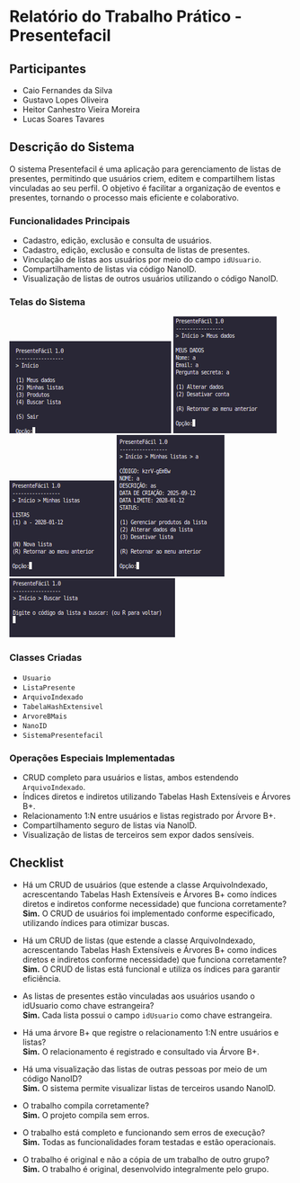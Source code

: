 # Relatório do Trabalho Prático - Presentefacil

## Participantes
- Caio Fernandes da Silva
- Gustavo Lopes Oliveira
- Heitor Canhestro Vieira Moreira
- Lucas Soares Tavares

## Descrição do Sistema
O sistema Presentefacil é uma aplicação para gerenciamento de listas de presentes, permitindo que usuários criem, editem e compartilhem listas vinculadas ao seu perfil. O objetivo é facilitar a organização de eventos e presentes, tornando o processo mais eficiente e colaborativo.


### Funcionalidades Principais
- Cadastro, edição, exclusão e consulta de usuários.
- Cadastro, edição, exclusão e consulta de listas de presentes.
- Vinculação de listas aos usuários por meio do campo `idUsuario`.
- Compartilhamento de listas via código NanoID.
- Visualização de listas de outros usuários utilizando o código NanoID.

### Telas do Sistema
![Menu Principal](imagens/menuPrincipal.png)
![Tela de Dados do Usuário](imagens/meusDados.png)
![Tela de Listas de Presentes](imagens/minhasListas.png)
![Dados das listas](imagens/listaExemplo.png)
![Tela de Compartilhamento por NanoID](imagens/buscaLista.png)

### Classes Criadas
- `Usuario`
- `ListaPresente`
- `ArquivoIndexado`
- `TabelaHashExtensivel`
- `ArvoreBMais`
- `NanoID`
- `SistemaPresentefacil`

### Operações Especiais Implementadas
- CRUD completo para usuários e listas, ambos estendendo `ArquivoIndexado`.
- Índices diretos e indiretos utilizando Tabelas Hash Extensíveis e Árvores B+.
- Relacionamento 1:N entre usuários e listas registrado por Árvore B+.
- Compartilhamento seguro de listas via NanoID.
- Visualização de listas de terceiros sem expor dados sensíveis.

## Checklist

- Há um CRUD de usuários (que estende a classe ArquivoIndexado, acrescentando Tabelas Hash Extensíveis e Árvores B+ como índices diretos e indiretos conforme necessidade) que funciona corretamente?  
    **Sim.** O CRUD de usuários foi implementado conforme especificado, utilizando índices para otimizar buscas.

- Há um CRUD de listas (que estende a classe ArquivoIndexado, acrescentando Tabelas Hash Extensíveis e Árvores B+ como índices diretos e indiretos conforme necessidade) que funciona corretamente?  
    **Sim.** O CRUD de listas está funcional e utiliza os índices para garantir eficiência.

- As listas de presentes estão vinculadas aos usuários usando o idUsuario como chave estrangeira?  
    **Sim.** Cada lista possui o campo `idUsuario` como chave estrangeira.

- Há uma árvore B+ que registre o relacionamento 1:N entre usuários e listas?  
    **Sim.** O relacionamento é registrado e consultado via Árvore B+.

- Há uma visualização das listas de outras pessoas por meio de um código NanoID?  
    **Sim.** O sistema permite visualizar listas de terceiros usando NanoID.

- O trabalho compila corretamente?  
    **Sim.** O projeto compila sem erros.

- O trabalho está completo e funcionando sem erros de execução?  
    **Sim.** Todas as funcionalidades foram testadas e estão operacionais.

- O trabalho é original e não a cópia de um trabalho de outro grupo?  
    **Sim.** O trabalho é original, desenvolvido integralmente pelo grupo.
